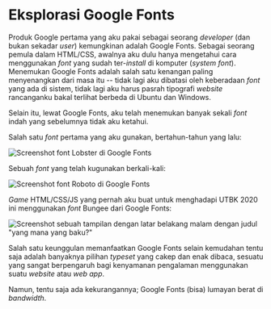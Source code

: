 # Eksplorasi Google Fonts

Produk Google pertama yang aku pakai sebagai seorang *developer* (dan bukan sekadar *user*) kemungkinan adalah Google Fonts. Sebagai seorang pemula dalam HTML/CSS, awalnya aku dulu hanya mengetahui cara menggunakan *font* yang sudah ter-*install* di komputer (*system font*). Menemukan Google Fonts adalah salah satu kenangan paling menyenangkan dari masa itu -- tidak lagi aku dibatasi oleh keberadaan *font* yang ada di sistem, tidak lagi aku harus pasrah tipografi *website* rancanganku bakal terlihat berbeda di Ubuntu dan Windows.

Selain itu, lewat Google Fonts, aku telah menemukan banyak sekali *font* indah yang sebelumnya tidak aku ketahui.

Salah satu *font* pertama yang aku gunakan, bertahun-tahun yang lalu:

![Screenshot font Lobster di Google Fonts](https://u.cubeupload.com/somethingpretty/4b4Screenshotfrom202010.png)

Sebuah *font* yang telah kugunakan berkali-kali:

![Screenshot font Roboto di Google Fonts](https://u.cubeupload.com/somethingpretty/Screenshotfrom202010.png)

*Game* HTML/CSS/JS yang pernah aku buat untuk menghadapi UTBK 2020 ini menggunakan *font* Bungee dari Google Fonts:

![Screenshot sebuah tampilan dengan latar belakang malam dengan judul "yang mana yang baku?"](https://u.cubeupload.com/somethingpretty/80eScreenshotfrom202010.png)

Salah satu keunggulan memanfaatkan Google Fonts selain kemudahan tentu saja adalah banyaknya pilihan *typeset* yang cakep dan enak dibaca, sesuatu yang sangat berpengaruh bagi kenyamanan pengalaman menggunakan suatu *website* atau *web app*.

Namun, tentu saja ada kekurangannya; Google Fonts (bisa) lumayan berat di *bandwidth*.
